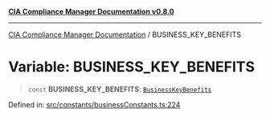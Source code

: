 [**CIA Compliance Manager Documentation v0.8.0**](../README.md)

***

[CIA Compliance Manager Documentation](../globals.md) / BUSINESS\_KEY\_BENEFITS

# Variable: BUSINESS\_KEY\_BENEFITS

> `const` **BUSINESS\_KEY\_BENEFITS**: [`BusinessKeyBenefits`](../interfaces/BusinessKeyBenefits.md)

Defined in: [src/constants/businessConstants.ts:224](https://github.com/Hack23/cia-compliance-manager/blob/791b5a1b6e700c8b8480de209374e4cb1086330d/src/constants/businessConstants.ts#L224)

